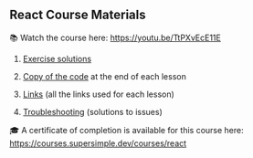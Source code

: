 ## React Course Materials
📚 Watch the course here: https://youtu.be/TtPXvEcE11E

1. [Exercise solutions](1-exercise-solutions)
2. [Copy of the code](2-copy-of-code) at the end of each lesson

3. [Links](1-links.md) (all the links used for each lesson)
4. [Troubleshooting](2-troubleshooting.md) (solutions to issues)

🎓 A certificate of completion is available for this course here: https://courses.supersimple.dev/courses/react
